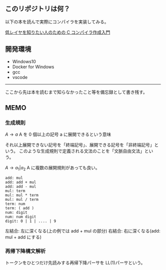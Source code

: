 ## このリポジトリは何？

以下の本を読んで実際にコンパイラを実装してみる。

[低レイヤを知りたい人のための C コンパイラ作成入門](https://www.sigbus.info/compilerbook/#%E3%81%AF%E3%81%98%E3%82%81%E3%81%AB)

## 開発環境

- Windows10
- Docker for Windows
- gcc
- vscode

---

ここから先は本を読むまで知らなかったこと等を備忘録として書き残す。

## MEMO

### 生成規則

$A → a$
A を 0 個以上の記号 a に展開できるという意味

それ以上展開できない記号を「終端記号」、展開できる記号を「非終端記号」という。
このような生成規則で定義される文法のことを「文脈自由文法」という。

$A → a_1|a_2$
A に複数の展開規則があっても良い。

```
add: mul
add: add + mul
add: add - mul
mul: term
mul: mul * term
mul: mul / term
term: num
term: ( add )
num: digit
num: num digit
digit: 0 | 1 | .... | 9
```

左結合: 左に深くなる(上の例では add + mul の部分)
右結合: 右に深くなる(add: mul + add にする)

### 再帰下降構文解析

トークンをひとつだけ先読みする再帰下降パーサを LL(1)パーサという。
